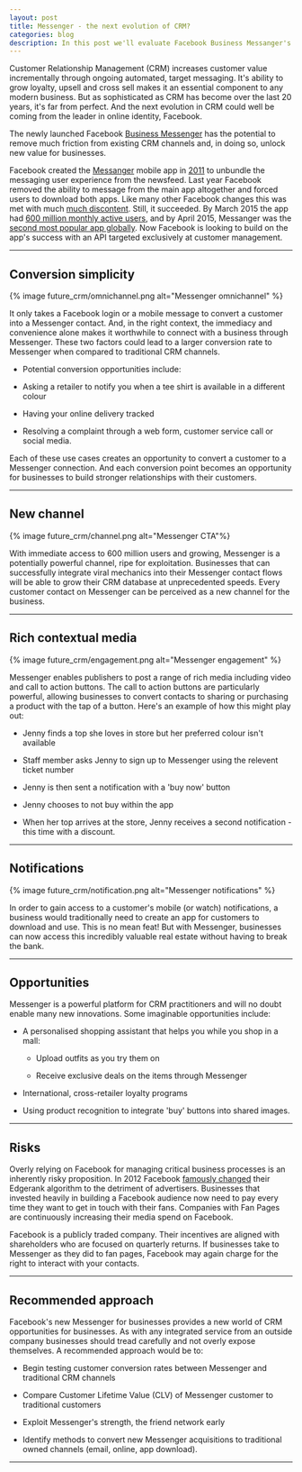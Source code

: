 ```yaml
---
layout: post
title: Messenger - the next evolution of CRM?
categories: blog
description: In this post we'll evaluate Facebook Business Messanger's potential to evolve CRM.
---
```


Customer Relationship Management (CRM) increases customer value incrementally through ongoing automated, target messaging. It's ability to grow loyalty, upsell and cross sell makes it an essential component to any modern business. But as sophisticated as CRM has become over the last 20 years, it's far from perfect. And the next evolution in CRM could well be coming from the leader in online identity, Facebook. 

The newly launched Facebook [Business Messenger][messanger-business] has the potential to remove much friction from existing CRM channels and, in doing so, unlock new value for businesses. 

Facebook created the [Messanger][messanger] mobile app in [2011][messanger-wiki] to unbundle the messaging user experience from the newsfeed. Last year Facebook removed the ability to message from the main app altogether and forced users to download both apps. Like many other Facebook changes this was met with much [much discontent][bloomberg]. Still, it succeeded. By March 2015 the app had [600 million monthly active users][cnbc-600m], and by April 2015, Messanger was the [second most popular app globally][aa-april15]. Now Facebook is looking to build on the app's success with an API targeted exclusively at customer management.

[messanger-business]:https://www.messenger.com/business/?utm_source=heuro.net&utm_medium=blog
[messanger]:https://www.messenger.com/?utm_source=heuro.net&utm_medium=blog
[messanger-wiki]:http://en.wikipedia.org/wiki/Facebook_Messenger/?utm_source=heuro.net&utm_medium=blog
[bloomberg]:http://www.bloombergview.com/articles/2014-08-15/why-i-trashed-the-facebook-app-and-you-should-too/?utm_source=heuro.net&utm_medium=blog
[cnbc-600m]:http://www.cnbc.com/id/102533982/?utm_source=heuro.net&utm_medium=blog
[aa-april15]:http://blog.appannie.com/worldwide-app-annie-index-apps-april-2015/?utm_source=heuro.net&utm_medium=blog

***

## Conversion simplicity

{% image future_crm/omnichannel.png alt="Messenger omnichannel" %}

It only takes a Facebook login or a mobile message to convert a customer into a Messenger contact. And, in the right context, the immediacy and convenience alone makes it worthwhile to connect with a business through Messenger. These two factors could lead to a larger conversion rate to Messenger when compared to traditional CRM channels.

* Potential conversion opportunities include:

* Asking a retailer to notify you when a tee shirt is available in a different colour

* Having your online delivery tracked

* Resolving a complaint through a web form, customer service call or social media.

Each of these use cases creates an opportunity to convert a customer to a Messenger connection. And each conversion point becomes an opportunity for businesses to build stronger relationships with their customers.

***

## New channel

{% image future_crm/channel.png alt="Messenger CTA"%}

With immediate access to 600 million users and growing, Messenger is a potentially powerful channel, ripe for exploitation. Businesses that can successfully integrate viral mechanics into their Messenger contact flows will be able to grow their CRM database at unprecedented speeds. Every customer contact on Messenger can be perceived as a new channel for the business.

***

## Rich contextual media

{% image future_crm/engagement.png alt="Messenger engagement" %}

Messenger enables publishers to post a range of rich media including video and call to action buttons. The call to action buttons are particularly powerful, allowing businesses to convert contacts to sharing or purchasing a product with the tap of a button. Here's an example of how this might play out:

* Jenny finds a top she loves in store but her preferred colour isn't available

* Staff member asks Jenny to sign up to Messenger using the relevent ticket number

* Jenny is then sent a notification with a 'buy now' button

* Jenny chooses to not buy within the app

* When her top arrives at the store, Jenny receives a second notification - this time with a discount.

***

## Notifications

{% image future_crm/notification.png alt="Messenger notifications" %}

In order to gain access to a customer's mobile (or watch) notifications, a business would traditionally need to create an app for customers to download and use. This is no mean feat! But with Messenger, businesses can now access this incredibly valuable real estate without having to break the bank.

***

## Opportunities

Messenger is a powerful platform for CRM practitioners and will no doubt enable many new innovations. Some imaginable opportunities include:

* A personalised shopping assistant that helps you while you shop in a mall:

    - Upload outfits as you try them on

    - Receive exclusive deals on the items through Messenger

* International, cross-retailer loyalty programs

* Using product recognition to integrate 'buy' buttons into shared images.

***

## Risks

Overly relying on Facebook for managing critical business processes is an inherently risky proposition. In 2012 Facebook [famously changed][edge-change] their Edgerank algorithm to the detriment of advertisers. Businesses that invested heavily in building a Facebook audience now need to pay every time they want to get in touch with their fans. Companies with Fan Pages are continuously increasing their media spend on Facebook.

Facebook is a publicly traded company. Their incentives are aligned with shareholders who are focused on quarterly returns. If businesses take to Messenger as they did to fan pages, Facebook may again charge for the right to interact with your contacts.

[edge-change]:http://www.businessinsider.com.au/facebook-changed-edgerank-algorithm-to-hurt-advertisers-2012-10?utm_source=heuro.net&utm_medium=blog

***

## Recommended approach

Facebook's new Messenger for businesses provides a new world of CRM opportunities for businesses. As with any integrated service from an outside company businesses should tread carefully and not overly expose themselves. A recommended approach would be to:

* Begin testing customer conversion rates between Messenger and traditional CRM channels

* Compare Customer Lifetime Value (CLV) of Messenger customer to traditional customers

* Exploit Messenger's strength, the friend network early

* Identify methods to convert new Messenger acquisitions to traditional owned channels (email, online, app download).

***